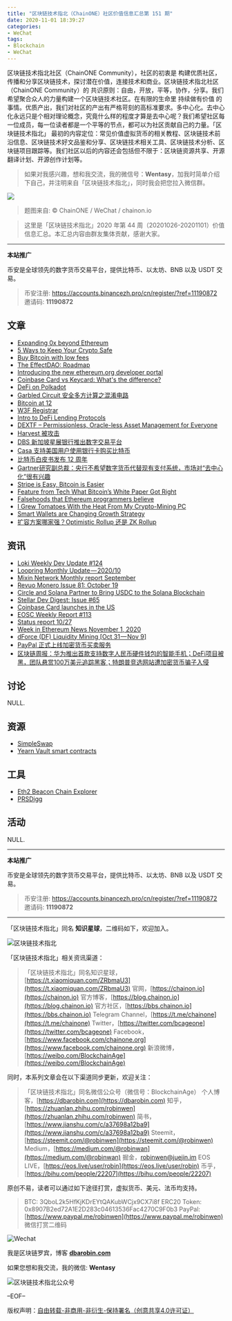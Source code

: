 ```yaml
---
title: "区块链技术指北（ChainONE）社区价值信息汇总第 151 期"
date: 2020-11-01 18:39:27
categories:
- WeChat
tags:
- Blockchain
- WeChat
---
```

区块链技术指北社区（ChainONE Community），社区的初衷是 构建优质社区，传播和分享区块链技术，探讨潜在价值，连接技术和商业。区块链技术指北社区（ChainONE Community）的 共识原则：自由，开放，平等，协作，分享。我们希望聚合众人的力量构建一个区块链技术社区。在有限的生命里 持续做有价值 的事情。优质产出，我们对社区的产出有严格苛刻的高标准要求。多中心化。去中心化永远只是个相对理论概念，究竟什么样的程度才算是去中心呢？我们希望社区每一位成员，每一位读者都是一个平等的节点，都可以为社区贡献自己的力量。「区块链技术指北」 最初的内容定位：常见价值虚拟货币的相关教程、区块链技术前沿信息、区块链技术好文品鉴和分享、区块链技术相关工具、区块链技术分析、区块链项目跟踪等。我们社区以后的内容还会包括但不限于：区块链资源共享、开源翻译计划、开源创作计划等。
<!-- more -->

> 如果对我感兴趣，想和我交流，我的微信号：**Wentasy**，加我时简单介绍下自己，并注明来自「区块链技术指北」，同时我会把您拉入微信群。

![](https://cdn.dbarobin.com/EFxCQjC.png)

> 题图来自: © ChainONE / WeChat / chainon.io

> 这里是「区块链技术指北」2020 年第 44 周（20201026-20201101）价值信息汇总。本汇总内容由群友集体贡献，感谢大家。

***

**本站推广**

币安是全球领先的数字货币交易平台，提供比特币、以太坊、BNB 以及 USDT 交易。

> 币安注册: https://accounts.binancezh.pro/cn/register/?ref=11190872
> 邀请码: **11190872**

## 文章

* [Expanding 0x beyond Ethereum](https://bbs.chainon.io/d/6687)
* [5 Ways to Keep Your Crypto Safe](https://bbs.chainon.io/d/6688)
* [Buy Bitcoin with low fees](https://bbs.chainon.io/d/6689)
* [The EffectDAO: Roadmap](https://bbs.chainon.io/d/6690)
* [Introducing the new ethereum.org developer portal](https://bbs.chainon.io/d/6691)
* [Coinbase Card vs Keycard: What's the difference?](https://bbs.chainon.io/d/6695)
* [DeFi on Polkadot](https://bbs.chainon.io/d/6696)
* [Garbled Circuit 安全多方计算之混淆电路](https://bbs.chainon.io/d/6697)
* [Bitcoin at 12](https://bbs.chainon.io/d/6703)
* [W3F Registrar](https://bbs.chainon.io/d/6705)
* [Intro to DeFi Lending Protocols](https://bbs.chainon.io/d/6707)
* [DEXTF – Permissionless, Oracle-less Asset Management for Everyone](https://bbs.chainon.io/d/6708)
* [Harvest 被攻击](https://bbs.chainon.io/d/6710)
* [DBS 新加坡星展银行推出数字交易平台](https://bbs.chainon.io/d/6711)
* [Casa 支持美国用户使用银行卡购买比特币](https://bbs.chainon.io/d/6713)
* [比特币白皮书发布 12 周年](https://bbs.chainon.io/d/6714)
* [Gartner研究副总裁：央行不希望数字货币代替现有支付系统，市场对“去中心化”很有兴趣](https://bbs.chainon.io/d/6716)
* [Stripe is Easy, Bitcoin is Easier](https://bbs.chainon.io/d/6717)
* [Feature from Tech What Bitcoin’s White Paper Got Right](https://bbs.chainon.io/d/6718)
* [Falsehoods that Ethereum programmers believe](https://bbs.chainon.io/d/6723)
* [I Grew Tomatoes With the Heat From My Crypto-Mining PC](https://bbs.chainon.io/d/6724)
* [Smart Wallets are Changing Growth Strategy](https://bbs.chainon.io/d/6725)
* [扩容方案哪家强？Optimistic Rollup 还是 ZK Rollup](https://bbs.chainon.io/d/6726)

## 资讯

* [Loki Weekly Dev Update #124](https://bbs.chainon.io/d/6692)
* [Loopring Monthly Update — 2020/10](https://bbs.chainon.io/d/6693)
* [Mixin Network Monthly report September](https://bbs.chainon.io/d/6694)
* [Revuo Monero Issue 81: October 19](https://bbs.chainon.io/d/6698)
* [Circle and Solana Partner to Bring USDC to the Solana Blockchain](https://bbs.chainon.io/d/6699)
* [Stellar Dev Digest: Issue #65](https://bbs.chainon.io/d/6700)
* [Coinbase Card launches in the US](https://bbs.chainon.io/d/6701)
* [EOSC Weekly Report #113](https://bbs.chainon.io/d/6702)
* [Status report 10/27](https://bbs.chainon.io/d/6704)
* [Week in Ethereum News November 1, 2020](https://bbs.chainon.io/d/6706)
* [dForce (DF) Liquidity Mining [Oct 31 — Nov 9]](https://bbs.chainon.io/d/6709)
* [PayPal 正式上线加密货币买卖服务](https://bbs.chainon.io/d/6712)
* [区块链周报：华为推出首款支持数字人民币硬件钱包的智能手机；DeFi项目被黑，团队悬赏100万美元追踪黑客；特朗普竞选网站遭加密货币骗子入侵](https://bbs.chainon.io/d/6715)

## 讨论

NULL.

## 资源

* [SimpleSwap](https://bbs.chainon.io/d/6719)
* [Yearn Vault smart contracts](https://bbs.chainon.io/d/6720)

## 工具

* [Eth2 Beacon Chain Explorer](https://bbs.chainon.io/d/6721)
* [PRSDigg](https://bbs.chainon.io/d/6722)

## 活动

NULL.

***

**本站推广**

币安是全球领先的数字货币交易平台，提供比特币、以太坊、BNB 以及 USDT 交易。

> 币安注册: https://accounts.binancezh.pro/cn/register/?ref=11190872
> 邀请码: **11190872**

***

「区块链技术指北」同名 **知识星球**，二维码如下，欢迎加入。

![区块链技术指北](https://cdn.dbarobin.com/3YzonTR.png)

「区块链技术指北」相关资讯渠道：

> 「区块链技术指北」同名知识星球，[https://t.xiaomiquan.com/ZRbmaU3](https://t.xiaomiquan.com/ZRbmaU3)
> 官网，[https://chainon.io](https://chainon.io)
> 官方博客，[https://blog.chainon.io](https://blog.chainon.io)
> 官方社区，[https://bbs.chainon.io](https://bbs.chainon.io)
> Telegram Channel，[https://t.me/chainone](https://t.me/chainone)
> Twitter，[https://twitter.com/bcageone](https://twitter.com/bcageone)
> Facebook，[https://www.facebook.com/chainone.org](https://www.facebook.com/chainone.org)
> 新浪微博，[https://weibo.com/BlockchainAge](https://weibo.com/BlockchainAge)

同时，本系列文章会在以下渠道同步更新，欢迎关注：

> 「区块链技术指北」同名微信公众号（微信号：BlockchainAge）
> 个人博客，[https://dbarobin.com](https://dbarobin.com)
> 知乎，[https://zhuanlan.zhihu.com/robinwen](https://zhuanlan.zhihu.com/robinwen)
> 简书，[https://www.jianshu.com/c/a37698a12ba9](https://www.jianshu.com/c/a37698a12ba9)
> Steemit，[https://steemit.com/@robinwen](https://steemit.com/@robinwen)
> Medium，[https://medium.com/@robinwan](https://medium.com/@robinwan)
> 掘金，[robinwen@juejin.im](https://juejin.im/user/5673ccae60b2260ee435f89a/posts)
> EOS LIVE，[https://eos.live/user/robin](https://eos.live/user/robin)
> 币乎，[https://bihu.com/people/22207](https://bihu.com/people/22207)

原创不易，读者可以通过如下途径打赏，虚拟货币、美元、法币均支持。

> BTC: 3QboL2k5HfKjKDrEYtQAKubWCjx9CX7i8f
> ERC20 Token: 0x8907B2ed72A1E2D283c04613536Fac4270C9F0b3
> PayPal: [https://www.paypal.me/robinwen](https://www.paypal.me/robinwen)
> 微信打赏二维码

![Wechat](https://cdn.dbarobin.com/SzoNl5b.jpg)

我是区块链罗宾，博客 **[dbarobin.com](https://dbarobin.com/)**

如果您想和我交流，我的微信: **Wentasy**

![区块链技术指北公众号](https://cdn.dbarobin.com/w0wignb.png)

–EOF–

版权声明：[自由转载-非商用-非衍生-保持署名（创意共享4.0许可证）](http://creativecommons.org/licenses/by-nc-nd/4.0/deed.zh)